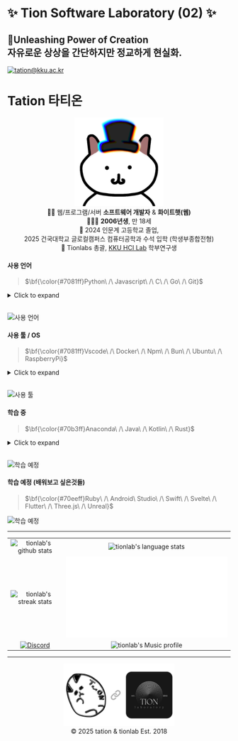 # ✨ Tion Software Laboratory (02) ✨

## 🔮Unleashing Power of Creation <br/> 자유로운 상상을 간단하지만 정교하게 현실화.

[![tation@kku.ac.kr](https://img.shields.io/static/v1?label=tation@kku.ac.kr&message=%20&color=blue&logo=gmail&style=flat-square&logoColor=white)](mailto:tation@kku.ac.kr)

# Tation 타티온

<p align="center">
  <img src="assets/tation_main.png" width="200" /><br/>
  👨‍💻 웹/프로그램/서버 <strong>소프트웨어 개발자</strong>  & <strong>화이트햇(웹)</strong><br/>
  👨🏻‍🎓 <strong>2006년생</strong>, 만 18세<br/>
  🏫 2024 인문계 고등학교 졸업,<br/>2025 건국대학교 글로컬캠퍼스 컴퓨터공학과 수석 입학 (학생부종합전형)<br/>
  🧪 Tionlabs 총괄, <a href="https://hci.kku.ac.kr/" target="_blank">KKU HCI Lab</a>
학부연구생
</p>

#### 사용 언어

> $\bf{\color{#7081ff}Python\ /\ Javascript\ /\ C\ /\ Go\ /\ Git}$

<details>
  <summary>Click to expand</summary>
    <h3>Python</h3>
    Flask, Selenium, OpenCV, MediaPipe, Tkinter, PyQt, Tensorflow, Pandas, Scikit-learn, Pillow, Pygame, Ursina, MoviePy, SpeechRecognition, gTTS, Requests, tqdm, Dotenv, PyInstaller, Nukita and more.
    <hr/>
    <h3>Javascript (Typescript)</h3>
    Node.js, React.js, ReactNative, Expo, Next.js, Tailwind CSS, MongoDB(mongoose), Firebase, Express.js, Discord.js(v13~14), Electron, Chart.js, Canvas.js, Axios, Dotenv and more.
    <hr/>
    <h3>HTML, CSS, C, Arduino(C++), GO, Git, Markdown, RegEx and more.</h3>
    <hr/>
</details>
<br/>

![사용 언어](https://skillicons.dev/icons?i=py,flask,selenium,opencv,qt,tensorflow,js,ts,nodejs,react,nextjs,tailwind,mongodb,firebase,express,discordjs,html,css,electron,c,arduino,go,git,md,regex&perline=6)

#### 사용 툴 / OS

> $\bf{\color{#7081ff}Vscode\ /\ Docker\ /\ Npm\ /\ Bun\ /\ Ubuntu\ /\ RaspberryPi}$

<details>
  <summary>Click to expand</summary>
    <h3>VSCode, Docker, Github, PyPI(pip), Anaconda, Npm, Bun</h3><hr/><h3>Bash, PowerShell</h3><hr/><h3>Ubuntu, RaspberryPi, Window 11</h3><hr/><h3>Heroku(BuildPack/Hosting), Netlify, Replit, Vercel, DigtalOcean, PuTTY</h3>
    <hr/><h3>Blender, AfterEffect, PhotoShop, Notion and more.</h3><hr/>
</details>
<br/>

![사용 툴](https://skillicons.dev/icons?i=vscode,docker,github,anaconda,npm,bun,bash,powershell,ubuntu,kali,raspberrypi,windows,heroku,netlify,replit,vercel,blender,ae,ps,notion&perline=7)

#### 학습 중

> $\bf{\color{#70b3ff}Anaconda\ /\ Java\ /\ Kotlin\ /\ Rust}$

<details>
  <summary>Click to expand</summary>
    <h3>Anaconda, Java, SpringBoot, Kotlin, C++, Rust and more.</h3><hr/>
</details>
<br/>

![학습 예정](https://skillicons.dev/icons?i=anaconda,java,spring,kotlin,rust)

#### 학습 예정 (배워보고 싶은것들)

> $\bf{\color{#70eeff}Ruby\ /\ Android\ Studio\ /\ Swift\ /\ Svelte\ /\ Flutter\ /\ Three.js\ /\ Unreal}$

![학습 예정](https://skillicons.dev/icons?i=ruby,androidstudio,swift,svelte,flutter,threejs,unreal)

<hr/>
<table align="center">
  <tr>
    <td align="center">
      <img src="https://tion-stats.vercel.app/api?locale=kr" alt="tionlab's github stats">
    </td>
    <td align="center">
      <img src="https://tion-stats.vercel.app/api/top-langs/?locale=kr" alt="tionlab's language stats">
    </td>
  </tr>
  <tr>
    <td align="center">
      <img src="https://tion-streak.vercel.app/?theme=github-dark-blue&hide_border=true&locale=ko&mode=weekly" alt="tionlab's streak stats">
    </td>
    <td align="center">
      <img src="assets/tionlab.svg" alt="✨ Tionlab">
    </td>
  </tr>
  <tr>
    <td align="center">
       <a href="https://discord.gg/k3qm6RbpHc" target="_blank" rel="noopener noreferrer">
         <img src="http://invidget.switchblade.xyz/k3qm6RbpHc" alt="Discord">
       </a>
    </td>
    <td align="center">     
       <img src="https://readme-lastfm.vercel.app/api?timestamp=1761872130" alt="tionlab's Music profile">
    </td>
  </tr>
</table>
<hr/>
<p align="center">
  <img src="assets/with.png" width="250" />
  <br/>
  © 2025 tation & tionlab Est. 2018
</p>
